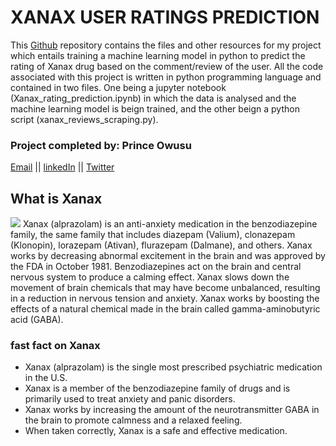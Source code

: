 # XANAX USER RATINGS PREDICTION
This [Github](https://github.com/prince381/xanax_ratings) repository contains the files and other resources for my 
project which entails training a machine learning model in python to predict the rating of Xanax drug based on the comment/review of the
user. All the code associated with this project is written in python programming language and contained in two files. One being a jupyter
notebook (Xanax_rating_prediction.ipynb) in which the data is analysed and the machine learning model is beign trained, and the other
beign a python script (xanax_reviews_scraping.py).
### Project completed by: Prince Owusu
[Email](powusu381@gmail.com) || [linkedIn](https://www.linkedin.com/in/prince-owusu-356914198?lipi=urn%3Ali%3Apage%3Ad_flagship3_profile_view_base_contact_details%3B2NYoXqMHQKOMp0yWSME5mQ%3D%3D) || [Twitter](https://twitter.com/iam_kwekhu)

## What is Xanax
![](https://encrypted-tbn0.gstatic.com/images?q=tbn%3AANd9GcQUAtoY757Jj1HTunpqgwzhGOwYP7NVevR7tE3qg8Ap8CQLZJMI)
Xanax (alprazolam) is an anti-anxiety medication in the benzodiazepine family, the same family that includes diazepam (Valium), clonazepam
(Klonopin), lorazepam (Ativan), flurazepam (Dalmane), and others. Xanax works by decreasing abnormal excitement in the brain and was
approved by the FDA in October 1981. Benzodiazepines act on the brain and central nervous system to produce a calming effect.
Xanax slows down the movement of brain chemicals that may have become unbalanced, resulting in a reduction in nervous tension and anxiety.
Xanax works by boosting the effects of a natural chemical made in the brain called gamma-aminobutyric acid (GABA).
### fast fact on Xanax
* Xanax (alprazolam) is the single most prescribed psychiatric medication in the U.S.
* Xanax is a member of the benzodiazepine family of drugs and is primarily used to treat anxiety and panic disorders.
* Xanax works by increasing the amount of the neurotransmitter GABA in the brain to promote calmness and a relaxed feeling.
* When taken correctly, Xanax is a safe and effective medication.
